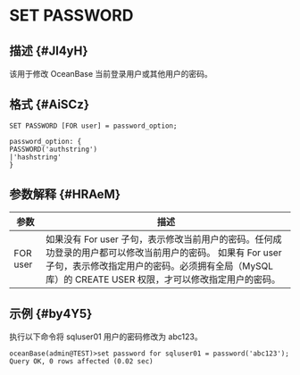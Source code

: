 SET PASSWORD 
=================================



描述 {#Jl4yH}
-----------

该用于修改 OceanBase 当前登录用户或其他用户的密码。

格式 {#AiSCz}
-----------

    SET PASSWORD [FOR user] = password_option;
    
    password_option: {
    PASSWORD('authstring')
    |'hashstring'
    }



参数解释 {#HRAeM}
-------------



|  **参数**  |                                                                    **描述**                                                                    |
|----------|----------------------------------------------------------------------------------------------------------------------------------------------|
| FOR user | 如果没有 For user 子句，表示修改当前用户的密码。任何成功登录的用户都可以修改当前用户的密码。 如果有 For user 子句，表示修改指定用户的密码。必须拥有全局（MySQL库）的 CREATE USER 权限，才可以修改指定用户的密码。 |



示例 {#by4Y5}
-----------

执行以下命令将 sqluser01 用户的密码修改为 abc123。

    oceanBase(admin@TEST)>set password for sqluser01 = password('abc123');
    Query OK, 0 rows affected (0.02 sec)





